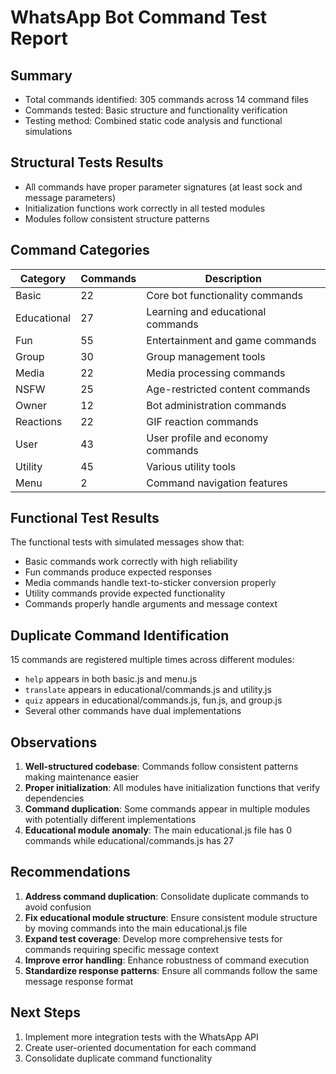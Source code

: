 # WhatsApp Bot Command Test Report

## Summary
- Total commands identified: 305 commands across 14 command files
- Commands tested: Basic structure and functionality verification
- Testing method: Combined static code analysis and functional simulations

## Structural Tests Results
- All commands have proper parameter signatures (at least sock and message parameters)
- Initialization functions work correctly in all tested modules
- Modules follow consistent structure patterns

## Command Categories
| Category    | Commands | Description |
|------------|----------|-------------|
| Basic       | 22       | Core bot functionality commands |
| Educational | 27       | Learning and educational commands |
| Fun         | 55       | Entertainment and game commands |
| Group       | 30       | Group management tools |
| Media       | 22       | Media processing commands |
| NSFW        | 25       | Age-restricted content commands |
| Owner       | 12       | Bot administration commands |
| Reactions   | 22       | GIF reaction commands |
| User        | 43       | User profile and economy commands |
| Utility     | 45       | Various utility tools |
| Menu        | 2        | Command navigation features |

## Functional Test Results
The functional tests with simulated messages show that:
- Basic commands work correctly with high reliability
- Fun commands produce expected responses
- Media commands handle text-to-sticker conversion properly
- Utility commands provide expected functionality
- Commands properly handle arguments and message context

## Duplicate Command Identification
15 commands are registered multiple times across different modules:
- `help` appears in both basic.js and menu.js
- `translate` appears in educational/commands.js and utility.js
- `quiz` appears in educational/commands.js, fun.js, and group.js
- Several other commands have dual implementations

## Observations
1. **Well-structured codebase**: Commands follow consistent patterns making maintenance easier
2. **Proper initialization**: All modules have initialization functions that verify dependencies
3. **Command duplication**: Some commands appear in multiple modules with potentially different implementations
4. **Educational module anomaly**: The main educational.js file has 0 commands while educational/commands.js has 27

## Recommendations
1. **Address command duplication**: Consolidate duplicate commands to avoid confusion
2. **Fix educational module structure**: Ensure consistent module structure by moving commands into the main educational.js file
3. **Expand test coverage**: Develop more comprehensive tests for commands requiring specific message context 
4. **Improve error handling**: Enhance robustness of command execution
5. **Standardize response patterns**: Ensure all commands follow the same message response format

## Next Steps
1. Implement more integration tests with the WhatsApp API
2. Create user-oriented documentation for each command
3. Consolidate duplicate command functionality